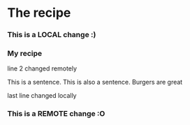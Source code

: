 # The recipe

### This is a LOCAL change :)
### My recipe 
line 2 changed remotely 

This is a sentence. This is also a sentence. Burgers are great

last line changed locally
### This is a REMOTE change :O
